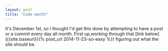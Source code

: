 ```yaml
---
layout: post
title: "Code month"
---
```


It's December 1st, so I thought I'd get this done by attempting to have a post or a commit every day all month.  First up,<span class='nope'>working through that [link below]({{site.baseurl}}{% post_url 2014-11-23-so-easy %})</span> figuring out what the site should be.
